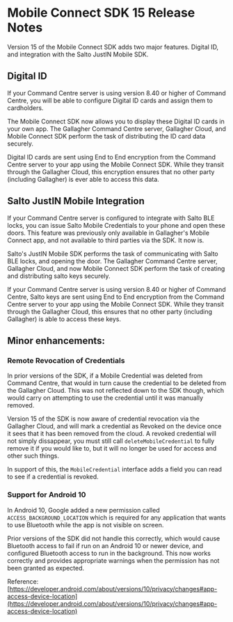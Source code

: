 # Mobile Connect SDK 15 Release Notes

Version 15 of the Mobile Connect SDK adds two major features. Digital ID, and integration with the Salto JustIN Mobile SDK.

## Digital ID

If your Command Centre server is using version 8.40 or higher of Command Centre, you will be able to configure Digital ID cards and assign them to cardholders.

The Mobile Connect SDK now allows you to display these Digital ID cards in your own app. The Gallagher Command Centre server, Gallagher Cloud, and Mobile Connect SDK perform the task of distributing the ID card data securely.

Digital ID cards are sent using End to End encryption from the Command Centre server to your app using the Mobile Connect SDK. While they transit through the Gallagher Cloud, this encryption ensures that no other party (including Gallagher) is ever able to access this data.

## Salto JustIN Mobile Integration

If your Command Centre server is configured to integrate with Salto BLE locks, you can issue Salto Mobile Credentials to your phone and open these doors.
This feature was previously only available in Gallagher's Mobile Connect app, and not available to third parties via the SDK. It now is.

Salto's JustIN Mobile SDK performs the task of communicating with Salto BLE locks, and opening the door. The Gallagher Command Centre server, Gallagher Cloud, and now Mobile Connect SDK perform the task of creating and distributing salto keys securely.

If your Command Centre server is using version 8.40 or higher of Command Centre, Salto keys are sent using End to End encryption from the Command Centre server to your app using the Mobile Connect SDK. While they transit through the Gallagher Cloud, this ensures that no other party (including Gallagher) is able to access these keys.

## Minor enhancements:

### Remote Revocation of Credentials
In prior versions of the SDK, if a Mobile Credential was deleted from Command Centre, that would in turn cause the credential to be deleted from the Gallagher Cloud. This was not reflected down to the SDK though, which would carry on attempting to use the credential until it was manually removed.

Version 15 of the SDK is now aware of credential revocation via the Gallagher Cloud, and will mark a credential as Revoked on the device once it sees that it has been removed from the cloud. A revoked credential will not simply dissappear, you must still call `deleteMobileCredential` to fully remove it if you would like to, but it will no longer be used for access and other such things. 

In support of this, the `MobileCredential` interface adds a field you can read to see if a credential is revoked.

### Support for Android 10

In Android 10, Google added a new permission called `ACCESS_BACKGROUND_LOCATION` which is required for any application that wants to use Bluetooth while the app is not visible on screen.

Prior versions of the SDK did not handle this correctly, which would cause Bluetooth access to fail if run on an Android 10 or newer device, and configured Bluetooth access to run in the background. This now works correctly and provides appropriate warnings when the permission has not been granted as expected.

Reference: [https://developer.android.com/about/versions/10/privacy/changes#app-access-device-location](https://developer.android.com/about/versions/10/privacy/changes#app-access-device-location)
